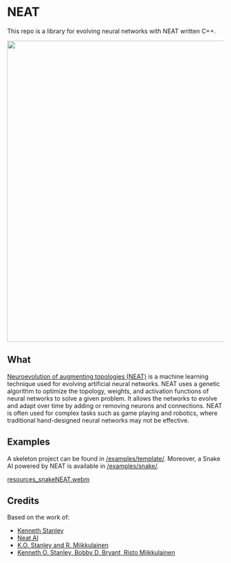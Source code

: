 # NEAT

This repo is a library for evolving neural networks with NEAT written C++.

<p align="center">
	<img src="https://github.com/titofra/NEAT/raw/main/resources/network.png" width="700">
</p>

## What
[Neuroevolution of augmenting topologies (NEAT)](https://en.wikipedia.org/wiki/Neuroevolution_of_augmenting_topologies) is a machine learning technique used for evolving artificial neural networks. NEAT uses a genetic algorithm to optimize the topology, weights, and activation functions of neural networks to solve a given problem. It allows the networks to evolve and adapt over time by adding or removing neurons and connections. NEAT is often used for complex tasks such as game playing and robotics, where traditional hand-designed neural networks may not be effective.

## Examples
A skeleton project can be found in [/examples/template/](https://github.com/titofra/NEAT/tree/main/examples/template). Moreover, a Snake AI powered by NEAT is available in [/examples/snake/](https://github.com/titofra/NEAT/tree/main/examples/snake).

[resources_snakeNEAT.webm](https://user-images.githubusercontent.com/120715525/233745593-d2044124-56b4-4479-91bd-f73eb2f2e5ab.webm)

## Credits
Based on the work of:
- [Kenneth Stanley](https://www.cs.ucf.edu/~kstanley/neat.html)
- [Neat AI](https://www.youtube.com/watch?v=3nbvrrdymF0&list=PLnICFpQDyZRFqjdtcTjshOb1IJqns6h6w)
- [K.O. Stanley and R. Miikkulainen](http://nn.cs.utexas.edu/downloads/papers/stanley.ec02.pdf)
- [Kenneth O. Stanley, Bobby D. Bryant, Risto Miikkulainen](http://nn.cs.utexas.edu/downloads/papers/stanley.ieeetec05.pdf)
